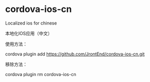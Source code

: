 # cordova-ios-cn
Localized ios for chinese  

本地化IOS应用（中文）  

使用方法：  

cordova plugin add https://github.com/JrontEnd/cordova-ios-cn.git  

移除方法：  

cordova plugin rm cordova-ios-cn  
